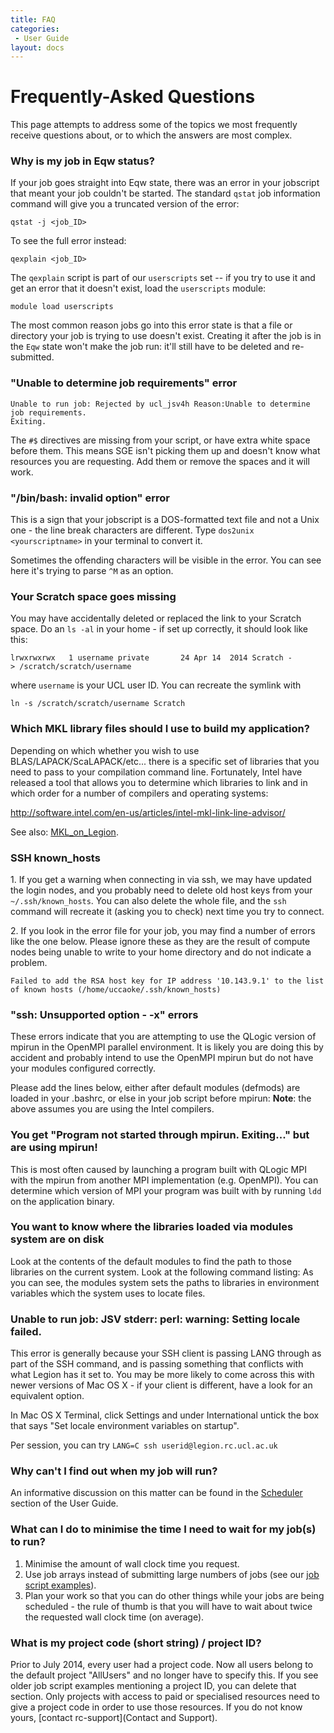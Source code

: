```yaml
---
title: FAQ
categories:
 - User Guide
layout: docs
---
```


# Frequently-Asked Questions

This page attempts to address some of the topics we most frequently
receive questions about, or to which the answers are most complex.

### Why is my job in Eqw status?

If your job goes straight into Eqw state, there was an error in your
jobscript that meant your job couldn't be started. The standard `qstat`
job information command will give you a truncated version of the error:

```
qstat -j <job_ID>
```

To see the full error instead:

```
qexplain <job_ID>
```

The `qexplain` script is part of our `userscripts` set -- if you try to use it and get
an error that it doesn't exist, load the `userscripts` module:

```
module load userscripts
```

The most common reason jobs go into this error state is that 
a file or directory your job is trying to use doesn't exist.
Creating it after the job is in the `Eqw` state won't make the job
run: it'll still have to be deleted and re-submitted.

### "Unable to determine job requirements" error

```
Unable to run job: Rejected by ucl_jsv4h Reason:Unable to determine job requirements.
Exiting.
```

The `#$` directives are missing from your script, or have extra white
space before them. This means SGE isn't picking them up and doesn't know
what resources you are requesting. Add them or remove the spaces and it
will work.

### "/bin/bash: invalid option" error

This is a sign that your jobscript is a DOS-formatted text file and not
a Unix one - the line break characters are different. Type `dos2unix
<yourscriptname>` in your terminal to convert it.

Sometimes the offending characters will be visible in the error. You can
see here it's trying to parse `^M` as an option.

### Your Scratch space goes missing

You may have accidentally deleted or replaced the link to your Scratch
space. Do an `ls -al` in your home - if set up correctly, it should look
like this:

```
lrwxrwxrwx   1 username private       24 Apr 14  2014 Scratch -> /scratch/scratch/username
```

where `username` is your UCL user ID. You can recreate the symlink with
```
ln -s /scratch/scratch/username Scratch
```

### Which MKL library files should I use to build my application?

Depending on which whether you wish to use BLAS/LAPACK/ScaLAPACK/etc...
there is a specific set of libraries that you need to pass to your
compilation command line. Fortunately, Intel have released a tool that
allows you to determine which libraries to link and in which order for a
number of compilers and operating systems:

<http://software.intel.com/en-us/articles/intel-mkl-link-line-advisor/>

See also: [MKL\_on\_Legion](MKL_on_Legion).

### SSH known\_hosts

1\. If you get a warning when connecting in via ssh, we may have updated the login nodes, and 
you probably need to delete old host keys from your `~/.ssh/known_hosts`. You can also delete
the whole file, and the `ssh` command will recreate it (asking you to check) next time you try to connect.

2\. If you look in the error file for your job, you may find a number of
errors like the one below. Please ignore these as they are the result of
compute nodes being unable to write to your home directory and do not
indicate a problem.

```
Failed to add the RSA host key for IP address '10.143.9.1' to the list of known hosts (/home/uccaoke/.ssh/known_hosts)
```

### "ssh: Unsupported option - -x" errors

These errors indicate that you are attempting to use the QLogic version
of mpirun in the OpenMPI parallel environment. It is likely you are
doing this by accident and probably intend to use the OpenMPI mpirun but
do not have your modules configured correctly.

Please add the lines below, either after default modules (defmods) are
loaded in your .bashrc, or else in your job script before mpirun: 
**Note**: the above assumes you are using the Intel
compilers.

### You get "Program not started through mpirun. Exiting..." but are using mpirun\!

This is most often caused by launching a program built with QLogic MPI
with the mpirun from another MPI implementation (e.g. OpenMPI). You can
determine which version of MPI your program was built with by running
`ldd` on the application
binary.

### You want to know where the libraries loaded via modules system are on disk

Look at the contents of the default modules to find the path to those
libraries on the current system. Look at the following command listing: 
As you can see, the modules system sets the paths to libraries in
environment variables which the system uses to locate files.

### Unable to run job: JSV stderr: perl: warning: Setting locale failed.

This error is generally because your SSH client is passing LANG through
as part of the SSH command, and is passing something that conflicts with
what Legion has it set to. You may be more likely to come across this
with newer versions of Mac OS X - if your client is different, have a
look for an equivalent option.

In Mac OS X Terminal, click Settings and under International untick the
box that says "Set locale environment variables on startup".

Per session, you can try `LANG=C ssh userid@legion.rc.ucl.ac.uk`

### Why can't I find out when my job will run?

An informative discussion on this matter can be found in the [Scheduler](The_Scheduler) section of the User
Guide.

### What can I do to minimise the time I need to wait for my job(s) to run?

1.  Minimise the amount of wall clock time you request.
2.  Use job arrays instead of submitting large numbers of jobs (see our
    [job script examples](Example_Scripts)).
3.  Plan your work so that you can do other things while your jobs are
    being scheduled - the rule of thumb is that you will have to wait
    about twice the requested wall clock time (on average).

### What is my project code (short string) / project ID?

Prior to July 2014, every user had a project code. Now all users belong
to the default project "AllUsers" and no longer have to specify this. If
you see older job script examples mentioning a project ID, you can
delete that section. Only projects with access to paid or specialised
resources need to give a project code in order to use those resources.
If you do not know yours, [contact rc-support](Contact and Support).

